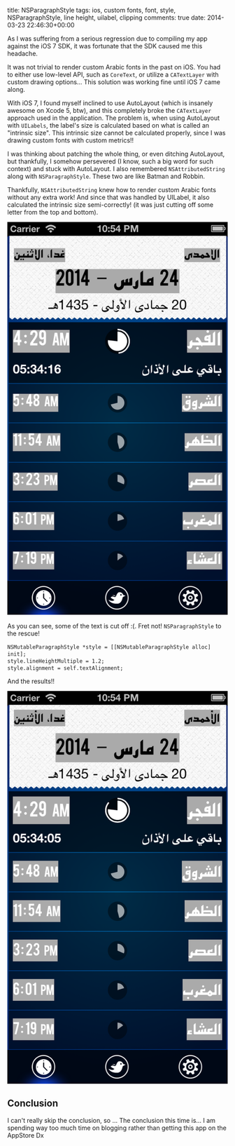 title: NSParagraphStyle
tags: ios, custom fonts, font, style, NSParagraphStyle, line height, uilabel, clipping
comments: true
date: 2014-03-23 22:46:30+00:00

As I was suffering from a serious regression due to compiling my app against the iOS 7 SDK, it was fortunate that the SDK caused me this headache.

It was not trivial to render custom Arabic fonts in the past on iOS. You had to either use low-level API, such as `CoreText`, or utilize a `CATextLayer` with custom drawing options... This solution was working fine until iOS 7 came along.

With iOS 7, I found myself inclined to use AutoLayout (which is insanely awesome on Xcode 5, btw), and this completely broke the `CATextLayer` approach used in the application. The problem is, when using AutoLayout with `UILabels`, the label's size is calculated based on what is called an "intrinsic size". This intrinsic size cannot be calculated properly, since I was drawing custom fonts with custom metrics!!

I was thinking about patching the whole thing, or even ditching AutoLayout, but thankfully, I somehow persevered (I know, such a big word for such context) and stuck with AutoLayout. I also remembered `NSAttributedString` along with `NSParagraphStyle`. These two are like Batman and Robbin.

Thankfully, `NSAttributedString` knew how to render custom Arabic fonts without any extra work! And since that was handled by UILabel, it also calculated the intrinsic size semi-correctly! (it was just cutting off some letter from the top and bottom).

![image](/images/bad-text.png)

As you can see, some of the text is cut off :(. Fret not! `NSParagraphStyle` to the rescue!

```objc
NSMutableParagraphStyle *style = [[NSMutableParagraphStyle alloc] init];
style.lineHeightMultiple = 1.2;
style.alignment = self.textAlignment;

```

And the results!!

![image](/images/good-text.png)

## Conclusion

I can't really skip the conclusion, so ... The conclusion this time is... I am spending way too much time on blogging rather than getting this app on the AppStore Dx
